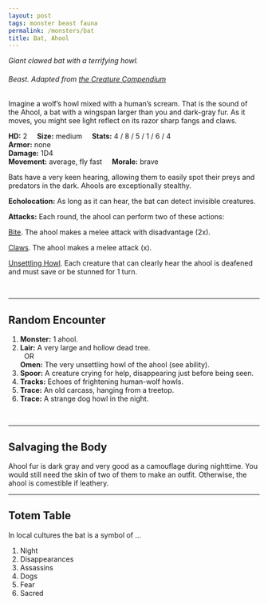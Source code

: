 ```yaml
---
layout: post
tags: monster beast fauna
permalink: /monsters/bat
title: Bat, Ahool
---
```


*Giant clawed bat with a terrifying howl.*

###### Beast. Adapted from [the Creature Compendium](https://www.drivethrurpg.com/product/147588/CC1-Creature-Compendium)

Imagine a wolf’s howl mixed with a human’s scream. That is the sound of the Ahool, a bat with a wingspan larger than you and dark-gray fur. As it moves, you might see light reflect on its razor sharp fangs and claws.

**HD:** 2  &nbsp; &nbsp;  **Size:** medium &nbsp; &nbsp; **Stats:** 4 / 8 / 5 / 1 / 6 / 4 <br>
**Armor:** none <br>
**Damage:** 1D4 <br>
**Movement:** average, fly fast &nbsp; &nbsp; **Morale:** brave <br>

Bats have a very keen hearing, allowing them to easily spot their preys and predators in the dark. Ahools are exceptionally stealthy.

**Echolocation:** As long as it can hear, the bat can detect invisible creatures.

**Attacks:** Each round, the ahool can perform two of these actions:

<ins>Bite</ins>. The ahool makes a melee attack with disadvantage (2x). 

<ins>Claws</ins>. The ahool makes a melee attack (x). 

<ins>Unsettling Howl</ins>. Each creature that can clearly hear the ahool is deafened and must save or be stunned for 1 turn.

<br>

---

## Random Encounter

1. **Monster:** 1 ahool.
1. **Lair:** A very large and hollow dead tree. <br>	&nbsp; OR <br>	**Omen:** The very unsettling howl of the ahool (see ability).
1. **Spoor:** A creature crying for help, disappearing just before being seen.
1. **Tracks:** Echoes of frightening human-wolf howls.
1. **Trace:** An old carcass, hanging from a treetop. 
1. **Trace:** A strange dog howl in the night.

<br>

---

## Salvaging the Body

Ahool fur is dark gray and very good as a camouflage during nighttime. You would still need the skin of two of them to make an outfit. Otherwise, the ahool is comestible if leathery.

---

## Totem Table

In local cultures the bat is a symbol of ...

1. Night
1. Disappearances
1. Assassins
1. Dogs
1. Fear
1. Sacred 


